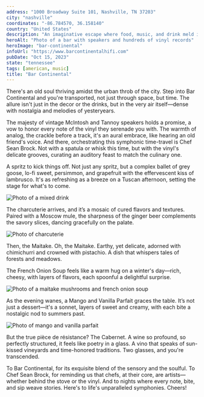 ```yaml
---
address: "1000 Broadway Suite 101, Nashville, TN 37203"
city: "nashville"
coordinates: "-86.784570, 36.158140"
country: "United States"
description: "An imaginative escape where food, music, and drink meld into nostalgic reverie"
heroAlt: "Photo of a bar with speakers and hundreds of vinyl records"
heroImage: "bar-continental"
infoUrl: "https://www.barcontinentalhifi.com"
pubDate: "Oct 15, 2023"
state: "tennessee"
tags: [american, music]
title: "Bar Continental"
---
```


There's an old soul thriving amidst the urban throb of the city. Step into Bar Continental and you're transported, not just through space, but time. The allure isn't just in the decor or the drinks, but in the very air itself—dense with nostalgia and melodies of yesteryears.

The majesty of vintage McIntosh and Tannoy speakers holds a promise, a vow to honor every note of the vinyl they serenade you with. The warmth of analog, the crackle before a track, it's an aural embrace, like hearing an old friend's voice. And there, orchestrating this symphonic time-travel is Chef Sean Brock. Not with a spatula or whisk this time, but with the vinyl's delicate grooves, curating an auditory feast to match the culinary one.

A spritz to kick things off. Not just any spritz, but a complex ballet of grey goose, lo-fi sweet, persimmon, and grapefruit with the effervescent kiss of lambrusco. It's as refreshing as a breeze on a Tuscan afternoon, setting the stage for what's to come.

![Photo of a mixed drink](/no-reserv-ai-tions/bar-continental-spritz.webp)

The charcuterie arrives, and it’s a mosaic of cured flavors and textures. Paired with a Moscow mule, the sharpness of the ginger beer complements the savory slices, dancing gracefully on the palate.

![Photo of charcuterie](/no-reserv-ai-tions/bar-continental-charcuterie.webp)

Then, the Maitake. Oh, the Maitake. Earthy, yet delicate, adorned with chimichurri and crowned with pistachio. A dish that whispers tales of forests and meadows.

The French Onion Soup feels like a warm hug on a winter's day—rich, cheesy, with layers of flavors, each spoonful a delightful surprise.

![Photo of a maitake mushrooms and french onion soup](/no-reserv-ai-tions/bar-continental-entrees.webp)

As the evening wanes, a Mango and Vanilla Parfait graces the table. It’s not just a dessert—it's a sonnet, layers of sweet and creamy, with each bite a nostalgic nod to summers past.

![Photo of mango and vanilla parfait](/no-reserv-ai-tions/bar-continental-dessert.webp)

But the true pièce de résistance? The Cabernet. A wine so profound, so perfectly structured, it feels like poetry in a glass. A vino that speaks of sun-kissed vineyards and time-honored traditions. Two glasses, and you're transcended.

To Bar Continental, for its exquisite blend of the sensory and the soulful. To Chef Sean Brock, for reminding us that chefs, at their core, are artists—whether behind the stove or the vinyl. And to nights where every note, bite, and sip weave stories. Here's to life's unparalleled symphonies. Cheers!
